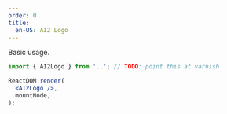 ```yaml
---
order: 0
title:
  en-US: AI2 Logo
---
```


Basic usage.

```jsx
import { AI2Logo } from '..'; // TODO: point this at varnish

ReactDOM.render(
  <AI2Logo />,
  mountNode,
);
```
